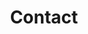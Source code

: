 ---
title: Contact
layout: contact
menu:
  main:
    weight: 6
seo:
  page_title:
  meta_description: Get in touch with Keynecta using our contact form. Simple and direct communication for a complete online system to help you drive profits and value people.
  featured_image: /uploads/person-on-phone-in-manufacturing-plant.jpg
  featured_image_alt: Two people sitting at a table together
hero:
  heading: Contact
  body: >-
    Explore Keynecta's process: Train, Connect, Involve, Lead, Score and Improve—fueling Safety Culture and organizational success.
  button:
    enabled: false
    button_url: 
    button_text: 
    open_in_new_tab: false
  image_1:
    image_url: /uploads/person-on-phone-in-manufacturing-plant.jpg
    image_alt:
  image_2:
    image_url:
    image_alt:
content_blocks:
  - _bookshop_name: hero
    heading: Contact Us
    body: >-
      Ready to elevate your organization with Keynecta? Fill out the form below or schedule a 30-minute introduction call to connect with us. We look forward to addressing your requests promptly.
    image_1:
      image_url: /uploads/person-on-phone-in-manufacturing-plant.jpg
      image_alt:
    image_2:
      image_url:
      image_alt:
    button:
      button_url:
      button_text:
      open_in_new_tab: false
---